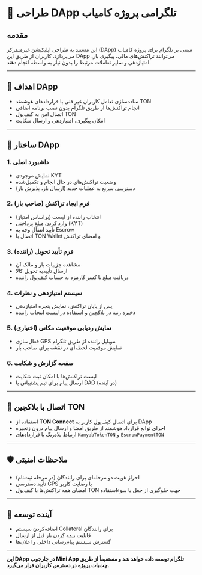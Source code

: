 # 📱 طراحی DApp تلگرامی پروژه کامیاب 

## مقدمه

این مستند به طراحی اپلیکیشن غیرمتمرکز (DApp) مبتنی بر تلگرام برای پروژه کامیاب می‌پردازد. کاربران از طریق این DApp می‌توانند تراکنش‌های مالی، پیگیری بار، امتیازدهی و سایر تعاملات مرتبط را بدون نیاز به واسطه انجام دهند.

---

## 🎯 اهداف DApp

* ساده‌سازی تعامل کاربران غیر فنی با قراردادهای هوشمند TON
* انجام تراکنش‌ها از طریق تلگرام بدون نصب برنامه اضافی
* اتصال امن به کیف‌پول TON
* امکان پیگیری، امتیازدهی و ارسال شکایت

---

## 🧱 ساختار DApp

### 1. داشبورد اصلی

* نمایش موجودی KYT
* وضعیت تراکنش‌های در حال انجام و تکمیل‌شده
* دسترسی سریع به عملیات جدید (ارسال بار، پذیرش بار)

### 2. فرم ایجاد تراکنش (صاحب بار)

* انتخاب راننده از لیست (براساس امتیاز)
* وارد کردن مبلغ پرداختی (KYT)
* تأیید انتقال وجه به Escrow
* اتصال با TON Wallet و امضای تراکنش

### 3. فرم تأیید تحویل (راننده)

* مشاهده جزییات بار و مالک آن
* ارسال تأییدیه تحویل کالا
* دریافت مبلغ با کسر کارمزد به حساب کیف‌پول راننده

### 4. سیستم امتیازدهی و نظرات

* پس از پایان تراکنش، نمایش پنجره امتیازدهی
* ذخیره رتبه در بلاکچین و استفاده در لیست انتخاب راننده

### 5. نمایش ردیابی موقعیت مکانی (اختیاری)

* فعال‌سازی GPS موبایل راننده از طریق تلگرام
* نمایش موقعیت لحظه‌ای در نقشه برای صاحب بار

### 6. صفحه گزارش و شکایت

* لیست تراکنش‌ها با امکان ثبت شکایت
* ارسال پیام برای تیم پشتیبانی یا DAO (در آینده)

---

## 🔗 اتصال با بلاکچین TON

* استفاده از **TON Connect** برای اتصال کیف‌پول کاربر به DApp
* اجرای توابع قرارداد هوشمند از طریق امضا و ارسال پیام درون زنجیره
* ارتباط بلادرنگ با قراردادهای `KamyabTokenTON` و `EscrowPaymentTON`

---

## 🛡️ ملاحظات امنیتی

* احراز هویت دو مرحله‌ای برای رانندگان (در مرحله ثبت‌نام)
* تأیید دسترسی GPS با رضایت کاربر
* امضای همه تراکنش‌ها با کیف‌پول TON جهت جلوگیری از جعل یا سوءاستفاده

---

## 🎯 آینده توسعه

* اضافه‌کردن سیستم Collateral برای رانندگان
* قابلیت بیمه کردن بار قبل از ارسال
* گسترش سیستم پیام‌رسانی داخلی و اعلان‌ها

---

**این DApp در چارچوب Mini App تلگرام توسعه داده خواهد شد و مستقیماً از طریق چت‌بات پروژه در دسترس کاربران قرار می‌گیرد.**
